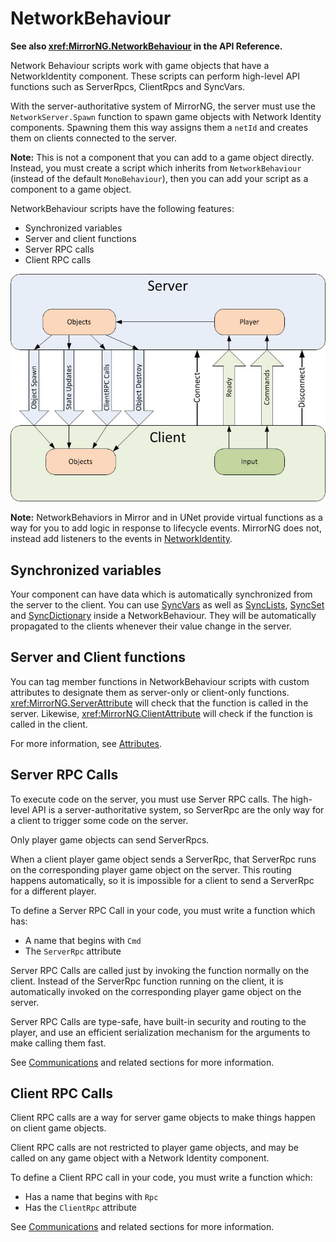 # NetworkBehaviour

**See also <xref:MirrorNG.NetworkBehaviour> in the API Reference.**

Network Behaviour scripts work with game objects that have a NetworkIdentity component. These scripts can perform high-level API functions such as ServerRpcs, ClientRpcs and SyncVars.

With the server-authoritative system of MirrorNG, the server must use the `NetworkServer.Spawn` function to spawn game objects with Network Identity components. Spawning them this way assigns them a `netId` and creates them on clients connected to the server.

**Note:** This is not a component that you can add to a game object directly. Instead, you must create a script which inherits from `NetworkBehaviour` (instead of the default `MonoBehaviour`), then you can add your script as a component to a game object.

NetworkBehaviour scripts have the following features:
-   Synchronized variables
-   Server and client functions
-   Server RPC calls
-   Client RPC calls

![Data Flow Graph](UNetDirections.jpg)

**Note:** NetworkBehaviors in Mirror and in UNet provide virtual functions as a way for you to add logic in response to lifecycle events.  MirrorNG does not,  instead add listeners to the events in [NetworkIdentity](../Components/NetworkIdentity.md).

## Synchronized variables

Your component can have data which is automatically synchronized from the server to the client. You can use [SyncVars](../Guides/Sync/SyncVars.md) as well as [SyncLists](Sync/SyncLists.md), [SyncSet](Sync/SyncHashSet.md) and [SyncDictionary](..SyncDictionary) inside a NetworkBehaviour.  They will be automatically propagated to the clients whenever their value change in the server.

## Server and Client functions

You can tag member functions in NetworkBehaviour scripts with custom attributes to designate them as server-only or client-only functions. <xref:MirrorNG.ServerAttribute> will check that the function is called in the server. Likewise, <xref:MirrorNG.ClientAttribute> will check if the function is called in the client.

For more information, see [Attributes](Attributes.md).

## Server RPC Calls

To execute code on the server, you must use Server RPC calls. The high-level API is a server-authoritative system, so ServerRpc are the only way for a client to trigger some code on the server.

Only player game objects can send ServerRpcs.

When a client player game object sends a ServerRpc, that ServerRpc runs on the corresponding player game object on the server. This routing happens automatically, so it is impossible for a client to send a ServerRpc for a different player.

To define a Server RPC Call in your code, you must write a function which has:
-   A name that begins with `Cmd`
-   The `ServerRpc` attribute

Server RPC Calls are called just by invoking the function normally on the client. Instead of the ServerRpc function running on the client, it is automatically invoked on the corresponding player game object on the server.

Server RPC Calls are type-safe, have built-in security and routing to the player, and use an efficient serialization mechanism for the arguments to make calling them fast.

See [Communications](Communications/index.md) and related sections for more information.

## Client RPC Calls

Client RPC calls are a way for server game objects to make things happen on client game objects.

Client RPC calls are not restricted to player game objects, and may be called on any game object with a Network Identity component.

To define a Client RPC call in your code, you must write a function which:
-   Has a name that begins with `Rpc`
-   Has the `ClientRpc` attribute

See [Communications](Communications/index.md) and related sections for more information.
